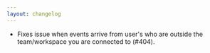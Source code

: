 ```yaml
---
layout: changelog
---
```

  *  Fixes issue when events arrive from user's who are outside the team/workspace you are connected
     to (#404).
